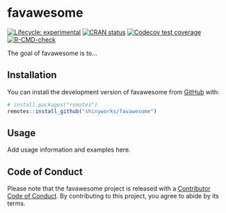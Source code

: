
<!-- README.md is generated from README.Rmd. Please edit that file -->

# favawesome

<!-- badges: start -->

[![Lifecycle:
experimental](https://img.shields.io/badge/lifecycle-experimental-orange.svg)](https://lifecycle.r-lib.org/articles/stages.html#experimental)
[![CRAN
status](https://www.r-pkg.org/badges/version/favawesome)](https://CRAN.R-project.org/package=favawesome)
[![Codecov test
coverage](https://codecov.io/gh/shinyworks/favawesome/graph/badge.svg)](https://app.codecov.io/gh/shinyworks/favawesome)
[![R-CMD-check](https://github.com/shinyworks/favawesome/actions/workflows/R-CMD-check.yaml/badge.svg)](https://github.com/shinyworks/favawesome/actions/workflows/R-CMD-check.yaml)
<!-- badges: end -->

The goal of favawesome is to…

## Installation

You can install the development version of favawesome from
[GitHub](https://github.com/) with:

``` r
# install.packages("remotes")
remotes::install_github("shinyworks/favawesome")
```

## Usage

Add usage information and examples here.

## Code of Conduct

Please note that the favawesome project is released with a [Contributor
Code of
Conduct](https://shinyworks.github.io/favawesome/CODE_OF_CONDUCT.html).
By contributing to this project, you agree to abide by its terms.
